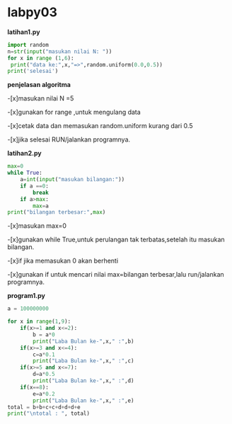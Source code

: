# labpy03
**latihan1.py**
```python
import random
n=str(input("masukan nilai N: "))
for x in range (1,6):
 print("data ke:",x,"=>",random.uniform(0.0,0.5))
print('selesai')
```
**penjelasan algoritma**

-[x]masukan nilai N =5

-[x]gunakan for range ,untuk mengulang data 

-[x]cetak data dan memasukan random.uniform kurang dari 0.5

-[x]jika selesai RUN/jalankan programnya.

**latihan2.py**
```python
max=0
while True:
	a=int(input("masukan bilangan:"))
	if a ==0:
		break
	if a>max:
		max=a
print("bilangan terbesar:",max)
```
-[x]masukan max=0

-[x]gunakan while True,untuk perulangan tak terbatas,setelah itu masukan bilangan.

-[x]if jika memasukan 0 akan berhenti

-[x]gunakan if untuk mencari nilai max=bilangan terbesar,lalu run/jalankan programnya.

**program1.py**
```python
a = 100000000

for x in range(1,9):
    if(x>=1 and x<=2):
        b = a*0
        print("Laba Bulan ke-",x," :",b)
    if(x>=3 and x<=4):
        c=a*0.1
        print("Laba Bulan ke-",x," :",c)
    if(x>=5 and x<=7):
        d=a*0.5
        print("Laba Bulan ke-",x," :",d)
    if(x==8):
        e=a*0.2
        print("Laba Bulan ke-",x," :",e)
total = b+b+c+c+d+d+d+e
print("\ntotal : ", total)     
```
